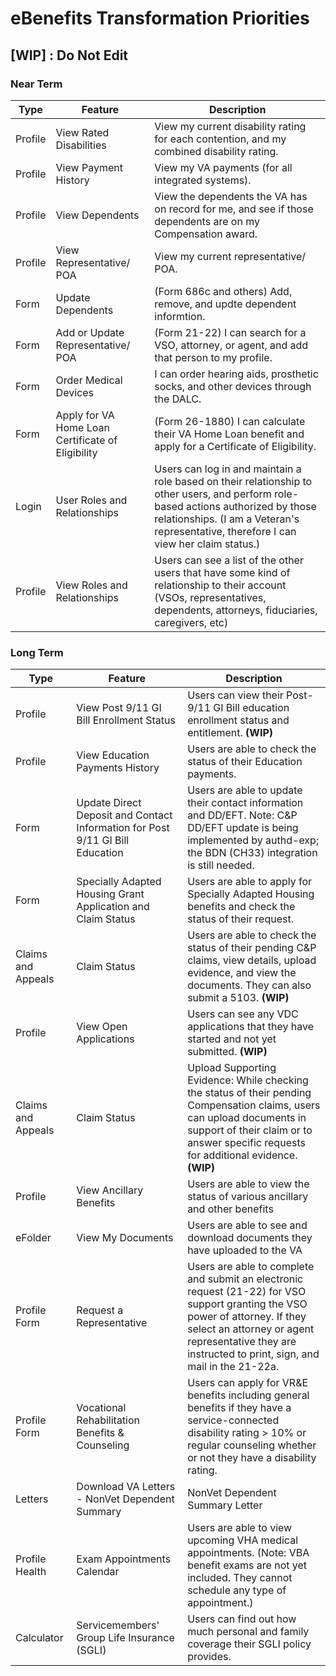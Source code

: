# eBenefits Transformation Priorities

## [WIP] : Do Not Edit

### Near Term

| Type | Feature | Description |
| ---- | ------- | ----------- |
| Profile | View Rated Disabilities | View my current disability rating for each contention, and my combined disability rating. |
| Profile | View Payment History | View my VA payments (for all integrated systems). |
| Profile | View Dependents | View the dependents the VA has on record for me, and see if those dependents are on my Compensation award. |
| Profile | View Representative/ POA | View my current representative/ POA. |
| Form | Update Dependents | (Form 686c and others) Add, remove, and updte dependent informtion. |
| Form | Add or Update Representative/ POA | (Form 21-22) I can search for a VSO, attorney, or agent, and add that person to my profile. |
| Form | Order Medical Devices | I can order hearing aids, prosthetic socks, and other devices through the DALC. |
| Form | Apply for VA Home Loan Certificate of Eligibility | (Form 26-1880) I can calculate their VA Home Loan benefit and apply for a Certificate of Eligibility. |
| Login | User Roles and Relationships | Users can log in and maintain a role based on their relationship to other users, and perform role-based actions authorized by those relationships. (I am a Veteran's representative, therefore I can view her claim status.) |
| Profile | View Roles and Relationships | Users can see a list of the other users that have some kind of relationship to their account (VSOs, representatives, dependents, attorneys, fiduciaries, caregivers, etc) |

### Long Term

| Type | Feature | Description |
| ---- | ------- | ----------- |
| Profile | View Post 9/11 GI Bill Enrollment Status | Users can view their Post-9/11 GI Bill education enrollment status and entitlement. **(WIP)** |
| Profile | View Education Payments History | Users are able to check the status of their Education payments. |
| Form | Update Direct Deposit and Contact Information for Post 9/11 GI Bill Education | Users are able to update their contact information and DD/EFT. Note: C&P DD/EFT update is being implemented by authd-exp; the BDN (CH33) integration is still needed. |
| Form | Specially Adapted Housing Grant Application and Claim Status | Users are able to apply for Specially Adapted Housing benefits and check the status of their request. |
| Claims and Appeals | Claim Status | Users are able to check the status of their pending C&P claims, view details, upload evidence, and view the documents. They can also submit a 5103. **(WIP)** |
| Profile | View Open Applications |Users can see any VDC applications that they have started and not yet submitted. **(WIP)** |
| Claims and Appeals | Claim Status | Upload Supporting Evidence: While checking the status of their pending Compensation claims, users can upload documents in support of their claim or to answer specific requests for additional evidence. **(WIP)** |
| Profile | View Ancillary Benefits | Users are able to view the status of various ancillary and other benefits
| eFolder | View My Documents | Users are able to see and download documents they have uploaded to the VA
| Profile Form | Request a Representative | Users are able to complete and submit an electronic request (21-22) for VSO support granting the VSO power of attorney. If they select an attorney or agent representative they are instructed to print, sign, and mail in the 21-22a. |
| Profile Form | Vocational Rehabilitation Benefits & Counseling | Users can apply for VR&E benefits including general benefits if they have a service-connected disability rating > 10% or regular counseling whether or not they have a disability rating. |
| Letters | Download VA Letters - NonVet Dependent Summary | NonVet Dependent Summary Letter |
| Profile Health | Exam Appointments Calendar | Users are able to view upcoming VHA medical appointments. (Note: VBA benefit exams are not yet included. They cannot schedule any type of appointment.) |
| Calculator | Servicemembers' Group Life Insurance (SGLI) | Users can find out how much personal and family coverage their SGLI policy provides. |
